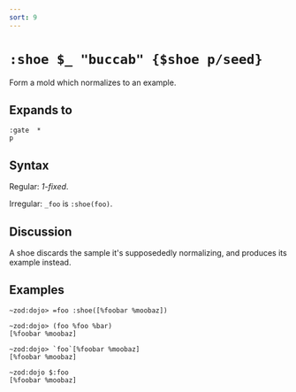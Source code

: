 ```yaml
---
sort: 9
---
```


# `:shoe $_ "buccab" {$shoe p/seed}`

Form a mold which normalizes to an example.

## Expands to

```
:gate  *
p
```

## Syntax

Regular: *1-fixed*.

Irregular: `_foo` is `:shoe(foo)`.

## Discussion

A shoe discards the sample it's supposededly normalizing, and
produces its example instead.

## Examples

```
~zod:dojo> =foo :shoe([%foobar %moobaz])

~zod:dojo> (foo %foo %bar)
[%foobar %moobaz]

~zod:dojo> `foo`[%foobar %moobaz]
[%foobar %moobaz]

~zod:dojo $:foo
[%foobar %moobaz]
```
